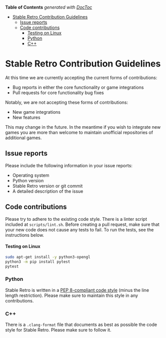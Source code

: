 <!-- START doctoc generated TOC please keep comment here to allow auto update -->
<!-- DON'T EDIT THIS SECTION, INSTEAD RE-RUN doctoc TO UPDATE -->
**Table of Contents**  *generated with [DocToc](https://github.com/thlorenz/doctoc)*

- [Stable Retro Contribution Guidelines](#stable-retro-contribution-guidelines)
  - [Issue reports](#issue-reports)
  - [Code contributions](#code-contributions)
      - [Testing on Linux](#testing-on-linux)
    - [Python](#python)
    - [C++](#c)

<!-- END doctoc generated TOC please keep comment here to allow auto update -->

# Stable Retro Contribution Guidelines

At this time we are currently accepting the current forms of contributions:

- Bug reports in either the core functionality or game integrations
- Pull requests for core functionality bug fixes

Notably, we are not accepting these forms of contributions:

- New game integrations
- New features

This may change in the future.
In the meantime if you wish to integrate new games you are more than welcome to maintain unofficial repositories of additional games.

## Issue reports

Please include the following information in your issue reports:

- Operating system
- Python version
- Stable Retro version or git commit
- A detailed description of the issue

## Code contributions

Please try to adhere to the existing code style. There is a linter script included at `scripts/lint.sh`.
Before creating a pull request, make sure that your new code does not cause any tests to fail. To run the tests, see the instructions below.

#### Testing on Linux
```bash
sudo apt-get install -y python3-opengl
python3 -m pip install pytest
pytest
```

### Python

Stable Retro is written in a [PEP 8-compliant code style](https://www.python.org/dev/peps/pep-0008/) (minus the line length restriction). Please make sure to maintain this style in any contributions.

### C++

There is a `.clang-format` file that documents as best as possible the code style for Stable Retro. Please make sure to follow it.
